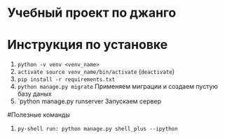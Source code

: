 # Учебный проект по джанго
# Инструкция по установке
1. `python -v venv <venv_name>`
2. `activate source venv_name/bin/activate` (`deactivate`)
3. `pip install -r requirements.txt`
4. `python manage.py migrate`
Применяем миграции и создаем пустую базу даных
5. `python manage.py runserver
Запускаем сервер

#Полезные команды

1. `py-shell run: python manage.py shell_plus --ipython`